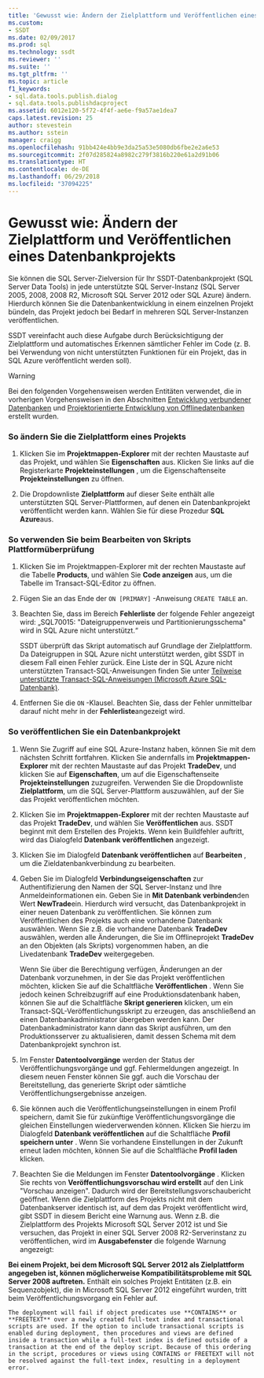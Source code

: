 ```yaml
---
title: 'Gewusst wie: Ändern der Zielplattform und Veröffentlichen eines Datenbankprojekts | Microsoft-Dokumentation'
ms.custom:
- SSDT
ms.date: 02/09/2017
ms.prod: sql
ms.technology: ssdt
ms.reviewer: ''
ms.suite: ''
ms.tgt_pltfrm: ''
ms.topic: article
f1_keywords:
- sql.data.tools.publish.dialog
- sql.data.tools.publishdacproject
ms.assetid: 6012e120-5f72-4f4f-ae6e-f9a57ae1dea7
caps.latest.revision: 25
author: stevestein
ms.author: sstein
manager: craigg
ms.openlocfilehash: 91bb424e4bb9e3da25a53e5080db6fbe2e2a6e53
ms.sourcegitcommit: 2f07d285824a8982c279f3816b220e61a2d91b06
ms.translationtype: HT
ms.contentlocale: de-DE
ms.lasthandoff: 06/29/2018
ms.locfileid: "37094225"
---
```

# <a name="how-to-change-target-platform-and-publish-a-database-project"></a>Gewusst wie: Ändern der Zielplattform und Veröffentlichen eines Datenbankprojekts
Sie können die SQL Server-Zielversion für Ihr SSDT-Datenbankprojekt (SQL Server Data Tools) in jede unterstützte SQL Server-Instanz (SQL Server 2005, 2008, 2008 R2, Microsoft SQL Server 2012 oder SQL Azure) ändern. Hierdurch können Sie die Datenbankentwicklung in einem einzelnen Projekt bündeln, das Projekt jedoch bei Bedarf in mehreren SQL Server-Instanzen veröffentlichen.  
  
SSDT vereinfacht auch diese Aufgabe durch Berücksichtigung der Zielplattform und automatisches Erkennen sämtlicher Fehler im Code (z. B. bei Verwendung von nicht unterstützten Funktionen für ein Projekt, das in SQL Azure veröffentlicht werden soll).  
  
> [!WARNING]  
> Bei den folgenden Vorgehensweisen werden Entitäten verwendet, die in vorherigen Vorgehensweisen in den Abschnitten [Entwicklung verbundener Datenbanken](../ssdt/connected-database-development.md) und [Projektorientierte Entwicklung von Offlinedatenbanken](../ssdt/project-oriented-offline-database-development.md) erstellt wurden.  
  
### <a name="to-change-a-projects-target-platform"></a>So ändern Sie die Zielplattform eines Projekts  
  
1.  Klicken Sie im **Projektmappen-Explorer** mit der rechten Maustaste auf das Projekt, und wählen Sie **Eigenschaften** aus. Klicken Sie links auf die Registerkarte **Projekteinstellungen** , um die Eigenschaftenseite **Projekteinstellungen** zu öffnen.  
  
2.  Die Dropdownliste **Zielplattform** auf dieser Seite enthält alle unterstützten SQL Server-Plattformen, auf denen ein Datenbankprojekt veröffentlicht werden kann. Wählen Sie für diese Prozedur **SQL Azure**aus.  
  
### <a name="to-use-platform-validation-when-editing-scripts"></a>So verwenden Sie beim Bearbeiten von Skripts Plattformüberprüfung  
  
1.  Klicken Sie im Projektmappen-Explorer mit der rechten Maustaste auf die Tabelle **Products**, und wählen Sie **Code anzeigen** aus, um die Tabelle im Transact\-SQL-Editor zu öffnen.  
  
2.  Fügen Sie an das Ende der `ON [PRIMARY]` -Anweisung `CREATE TABLE` an.  
  
3.  Beachten Sie, dass im Bereich **Fehlerliste** der folgende Fehler angezeigt wird: „SQL70015: "Dateigruppenverweis und Partitionierungsschema" wird in SQL Azure nicht unterstützt.“  
  
    SSDT überprüft das Skript automatisch auf Grundlage der Zielplattform. Da Dateigruppen in SQL Azure nicht unterstützt werden, gibt SSDT in diesem Fall einen Fehler zurück. Eine Liste der in SQL Azure nicht unterstützten Transact\-SQL-Anweisungen finden Sie unter [Teilweise unterstützte Transact-SQL-Anweisungen (Microsoft Azure SQL-Datenbank)](http://msdn.microsoft.com/en-us/library/ee336267.aspx).  
  
4.  Entfernen Sie die `ON` -Klausel. Beachten Sie, dass der Fehler unmittelbar darauf nicht mehr in der **Fehlerliste**angezeigt wird.  
  
### <a name="to-publish-a-database-project"></a>So veröffentlichen Sie ein Datenbankprojekt  
  
1.  Wenn Sie Zugriff auf eine SQL Azure-Instanz haben, können Sie mit dem nächsten Schritt fortfahren. Klicken Sie andernfalls im **Projektmappen-Explorer** mit der rechten Maustaste auf das Projekt **TradeDev**, und klicken Sie auf **Eigenschaften**, um auf die Eigenschaftenseite **Projekteinstellungen** zuzugreifen. Verwenden Sie die Dropdownliste **Zielplattform**, um die SQL Server-Plattform auszuwählen, auf der Sie das Projekt veröffentlichen möchten.  
  
2.  Klicken Sie im **Projektmappen-Explorer** mit der rechten Maustaste auf das Projekt **TradeDev**, und wählen Sie **Veröffentlichen** aus. SSDT beginnt mit dem Erstellen des Projekts. Wenn kein Buildfehler auftritt, wird das Dialogfeld **Datenbank veröffentlichen** angezeigt.  
  
3.  Klicken Sie im Dialogfeld **Datenbank veröffentlichen** auf **Bearbeiten** , um die Zieldatenbankverbindung zu bearbeiten.  
  
4.  Geben Sie im Dialogfeld **Verbindungseigenschaften** zur Authentifizierung den Namen der SQL Server-Instanz und Ihre Anmeldeinformationen ein. Geben Sie in **Mit Datenbank verbinden**den Wert **NewTrade**ein. Hierdurch wird versucht, das Datenbankprojekt in einer neuen Datenbank zu veröffentlichen. Sie können zum Veröffentlichen des Projekts auch eine vorhandene Datenbank auswählen. Wenn Sie z.B. die vorhandene Datenbank **TradeDev** auswählen, werden alle Änderungen, die Sie im Offlineprojekt **TradeDev** an den Objekten (als Skripts) vorgenommen haben, an die Livedatenbank **TradeDev** weitergegeben.  
  
    Wenn Sie über die Berechtigung verfügen, Änderungen an der Datenbank vorzunehmen, in der Sie das Projekt veröffentlichen möchten, klicken Sie auf die Schaltfläche **Veröffentlichen** . Wenn Sie jedoch keinen Schreibzugriff auf eine Produktionsdatenbank haben, können Sie auf die Schaltfläche **Skript generieren** klicken, um ein Transact\-SQL-Veröffentlichungsskript zu erzeugen, das anschließend an einen Datenbankadministrator übergeben werden kann. Der Datenbankadministrator kann dann das Skript ausführen, um den Produktionsserver zu aktualisieren, damit dessen Schema mit dem Datenbankprojekt synchron ist.  
  
5.  Im Fenster **Datentoolvorgänge**  werden der Status der Veröffentlichungsvorgänge und ggf. Fehlermeldungen angezeigt. In diesem neuen Fenster können Sie ggf. auch die Vorschau der Bereitstellung, das generierte Skript oder sämtliche Veröffentlichungsergebnisse anzeigen.  
  
6.  Sie können auch die Veröffentlichungseinstellungen in einem Profil speichern, damit Sie für zukünftige Veröffentlichungsvorgänge die gleichen Einstellungen wiederverwenden können. Klicken Sie hierzu im Dialogfeld **Datenbank veröffentlichen** auf die Schaltfläche **Profil speichern unter** . Wenn Sie vorhandene Einstellungen in der Zukunft erneut laden möchten, können Sie auf die Schaltfläche **Profil laden** klicken.  
  
7.  Beachten Sie die Meldungen im Fenster **Datentoolvorgänge** . Klicken Sie rechts von **Veröffentlichungsvorschau wird erstellt** auf den Link "Vorschau anzeigen". Dadurch wird der Bereitstellungsvorschaubericht geöffnet. Wenn die Zielplattform des Projekts nicht mit dem Datenbankserver identisch ist, auf dem das Projekt veröffentlicht wird, gibt SSDT in diesem Bericht eine Warnung aus.  Wenn z.B. die Zielplattform des Projekts Microsoft SQL Server 2012 ist und Sie versuchen, das Projekt in einer SQL Server 2008 R2-Serverinstanz zu veröffentlichen, wird im **Ausgabefenster** die folgende Warnung angezeigt:  
  
**Bei einem Projekt, bei dem Microsoft SQL Server 2012 als Zielplattform angegeben ist, können möglicherweise Kompatibilitätsprobleme mit SQL Server 2008 auftreten.** Enthält ein solches Projekt Entitäten (z.B. ein Sequenzobjekt), die in Microsoft SQL Server 2012 eingeführt wurden, tritt beim Veröffentlichungsvorgang ein Fehler auf.  
  
    The deployment will fail if object predicates use **CONTAINS** or **FREETEXT** over a newly created full-text index and transactional scripts are used. If the option to include transactional scripts is enabled during deployment, then procedures and views are defined inside a transaction while a full-text index is defined outside of a transaction at the end of the deploy script. Because of this ordering in the script, procedures or views using CONTAINS or FREETEXT will not be resolved against the full-text index, resulting in a deployment error.  
  
